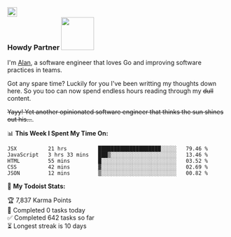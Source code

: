 <a href="https://www.linkedin.com/in/alan-mckenna-59b105133/">
  <img align="left" alt="Abhishek's LinkedIN" width="22px" src="https://raw.githubusercontent.com/peterthehan/peterthehan/master/assets/linkedin.svg" />
</a>

### Howdy Partner <img src="https://media.giphy.com/media/H68qSZkEG9qw39YvRD/giphy.gif" width="75px">

I'm [Alan](#), a software engineer that loves Go and improving software practices in teams. 

Got any spare time? Luckily for you I've been writting my thoughts down here. So you too can now spend endless hours reading through my ~~dull~~ content. 

~~Yayy! Yet another opinionated software engineer that thinks the sun shines out his...~~.


📊 **This Week I Spent My Time On:**
<!--START_SECTION:waka-->
```text
JSX          21 hrs          ████████████████████░░░░░   79.46 % 
JavaScript   3 hrs 33 mins   ███▒░░░░░░░░░░░░░░░░░░░░░   13.46 % 
HTML         55 mins         █░░░░░░░░░░░░░░░░░░░░░░░░   03.52 % 
CSS          42 mins         ▓░░░░░░░░░░░░░░░░░░░░░░░░   02.69 % 
JSON         12 mins         ▒░░░░░░░░░░░░░░░░░░░░░░░░   00.82 % 
```
<!--END_SECTION:waka-->


🚧 **My Todoist Stats:**
<!-- TODO-IST:START -->
🏆  7,837 Karma Points           
🌸  Completed 0 tasks today           
✅  Completed 642 tasks so far           
⏳  Longest streak is 10 days
<!-- TODO-IST:END -->

